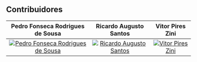 ## Contribuidores

| Pedro Fonseca Rodrigues de Sousa | Ricardo Augusto Santos | Vitor Pires Zini |
|:--------------------------------:|:----------------------:|:----------------:|
| [![Pedro Fonseca Rodrigues de Sousa](https://avatars.githubusercontent.com/u/108371507)](https://github.com/PedroFonseca08) | [![Ricardo Augusto Santos](https://avatars.githubusercontent.com/u/64339671)](https://github.com/Ricardostf) | [![Vitor Pires Zini](https://avatars.githubusercontent.com/u/108377833)](https://github.com/VZinii) |

